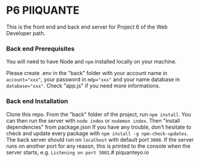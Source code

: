 # P6 PIIQUANTE #
This is the front end and back end server for Project 6 of the Web Developer path.

### Back end Prerequisites ###
You will need to have Node and `npm` installed locally on your machine.

Please create .env in the "back" folder with your account name in `account="xxx"`, your password in `mdp="xxx"` and your name database in `database="xxx"`. Check "app.js" if you need more informations. 

### Back end Installation ###
Clone this repo. 
From the "back" folder of the project, run `npm install`. You can then run the server with `node index` or `nodemon index`. 
Then "install dependencies" from package.json
If you have any trouble, don't hesitate to check and update every package with `npm install -g npm-check-updates`.
The back server should run on `localhost` with default port `3000`. If the server runs on another port for any reason, 
this is printed to the console when the server starts, e.g. `Listening on port 3001`.# piquanteyo.io
